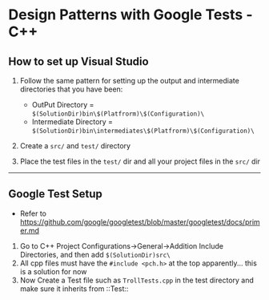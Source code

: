 # Design Patterns with Google Tests - C++

## How to set up Visual Studio

1. Follow the same pattern for setting up the output and intermediate directories that you have been:
    - OutPut Directory = `$(SolutionDir)bin\$(Platfrorm)\$(Configuration)\`
    - Intermediate Directory = `$(SolutionDir)bin\intermediates\$(Platfrorm)\$(Configuration)\`

2. Create a `src/` and `test/` directory
3. Place the test files in the `test/` dir and all your project files in the `src/` dir
---------------------------------------------------

## Google Test Setup
- Refer to https://github.com/google/googletest/blob/master/googletest/docs/primer.md

1. Go to C++ Project Configurations->General->Addition Include Directories, and then add `$(SolutionDir)src\`
2. All cpp files must have the `#include <pch.h>` at the top apparently... this is a solution for now
3. Now Create a Test file such as `TrollTests.cpp` in the test directory and make sure it inherits from ::Test::